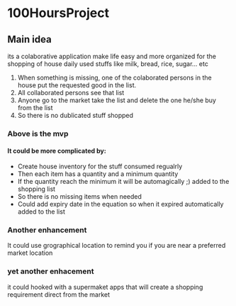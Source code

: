 # 100HoursProject

## Main idea

its a colaborative application make life easy and more organized for the shopping of house daily used stuffs like milk, bread, rice, sugar... etc

1. When something is missing, one of the colaborated persons in the house put the requested good in the list.
2. All collaborated persons see that list
3. Anyone go to the market take the list and delete the one he/she buy from the list
4. So there is no dublicated stuff shopped

### Above is the mvp

#### It could be more complicated by:

- Create house inventory for the stuff consumed regualrly
- Then each item has a quantity and a minimum quantity
- If the quantity reach the minimum it will be automagically ;) added to the shopping list
- So there is no missing items when needed
- Could add expiry date in the equation so when it expired automatically added to the list

### Another enhancement

It could use grographical location to remind you if you are near a preferred market location

### yet another enhacement

it could hooked with a supermaket apps that will create a shopping requirement direct from the market
